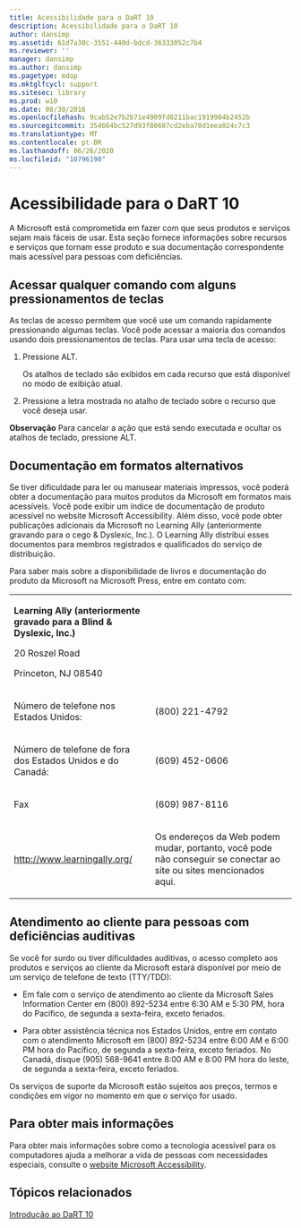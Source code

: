 ```yaml
---
title: Acessibilidade para o DaRT 10
description: Acessibilidade para o DaRT 10
author: dansimp
ms.assetid: 61d7a30c-3551-440d-bdcd-36333052c7b4
ms.reviewer: ''
manager: dansimp
ms.author: dansimp
ms.pagetype: mdop
ms.mktglfcycl: support
ms.sitesec: library
ms.prod: w10
ms.date: 08/30/2016
ms.openlocfilehash: 9cab52e7b2b71e4909fd0211bac1919904b2452b
ms.sourcegitcommit: 354664bc527d93f80687cd2eba70d1eea024c7c3
ms.translationtype: MT
ms.contentlocale: pt-BR
ms.lasthandoff: 06/26/2020
ms.locfileid: "10796190"
---
```

# Acessibilidade para o DaRT 10


A Microsoft está comprometida em fazer com que seus produtos e serviços sejam mais fáceis de usar. Esta seção fornece informações sobre recursos e serviços que tornam esse produto e sua documentação correspondente mais acessível para pessoas com deficiências.

## Acessar qualquer comando com alguns pressionamentos de teclas


As teclas de acesso permitem que você use um comando rapidamente pressionando algumas teclas. Você pode acessar a maioria dos comandos usando dois pressionamentos de teclas. Para usar uma tecla de acesso:

1.  Pressione ALT.

    Os atalhos de teclado são exibidos em cada recurso que está disponível no modo de exibição atual.

2.  Pressione a letra mostrada no atalho de teclado sobre o recurso que você deseja usar.

**Observação**  Para cancelar a ação que está sendo executada e ocultar os atalhos de teclado, pressione ALT.

 

## Documentação em formatos alternativos


Se tiver dificuldade para ler ou manusear materiais impressos, você poderá obter a documentação para muitos produtos da Microsoft em formatos mais acessíveis. Você pode exibir um índice de documentação de produto acessível no website Microsoft Accessibility. Além disso, você pode obter publicações adicionais da Microsoft no Learning Ally (anteriormente gravando para o cego & Dyslexic, Inc.). O Learning Ally distribui esses documentos para membros registrados e qualificados do serviço de distribuição.

Para saber mais sobre a disponibilidade de livros e documentação do produto da Microsoft na Microsoft Press, entre em contato com:

<table>
<colgroup>
<col width="50%" />
<col width="50%" />
</colgroup>
<tbody>
<tr class="odd">
<td align="left"><p><strong>Learning Ally (anteriormente gravado para a Blind &amp; Dyslexic, Inc.)</strong></p>
<p>20 Roszel Road</p>
<p>Princeton, NJ 08540</p></td>
<td align="left"><p></p></td>
</tr>
<tr class="even">
<td align="left"><p>Número de telefone nos Estados Unidos:</p></td>
<td align="left"><p>(800) 221-4792</p></td>
</tr>
<tr class="odd">
<td align="left"><p>Número de telefone de fora dos Estados Unidos e do Canadá:</p></td>
<td align="left"><p>(609) 452-0606</p></td>
</tr>
<tr class="even">
<td align="left"><p>Fax</p></td>
<td align="left"><p>(609) 987-8116</p></td>
</tr>
<tr class="odd">
<td align="left"><p><a href="https://go.microsoft.com/fwlink/?linkid=239" data-raw-source="[http://www.learningally.org/](https://go.microsoft.com/fwlink/?linkid=239)">http://www.learningally.org/</a></p></td>
<td align="left"><p>Os endereços da Web podem mudar, portanto, você pode não conseguir se conectar ao site ou sites mencionados aqui.</p></td>
</tr>
</tbody>
</table>

 

## Atendimento ao cliente para pessoas com deficiências auditivas


Se você for surdo ou tiver dificuldades auditivas, o acesso completo aos produtos e serviços ao cliente da Microsoft estará disponível por meio de um serviço de telefone de texto (TTY/TDD):

-   Em fale com o serviço de atendimento ao cliente da Microsoft Sales Information Center em (800) 892-5234 entre 6:30 AM e 5:30 PM, hora do Pacífico, de segunda a sexta-feira, exceto feriados.

-   Para obter assistência técnica nos Estados Unidos, entre em contato com o atendimento Microsoft em (800) 892-5234 entre 6:00 AM e 6:00 PM hora do Pacífico, de segunda a sexta-feira, exceto feriados. No Canadá, disque (905) 568-9641 entre 8:00 AM e 8:00 PM hora do leste, de segunda a sexta-feira, exceto feriados.

Os serviços de suporte da Microsoft estão sujeitos aos preços, termos e condições em vigor no momento em que o serviço for usado.

## Para obter mais informações


Para obter mais informações sobre como a tecnologia acessível para os computadores ajuda a melhorar a vida de pessoas com necessidades especiais, consulte o [website Microsoft Accessibility](https://go.microsoft.com/fwlink/?linkid=8431).

## Tópicos relacionados


[Introdução ao DaRT 10](getting-started-with-dart-10.md)

 

 





